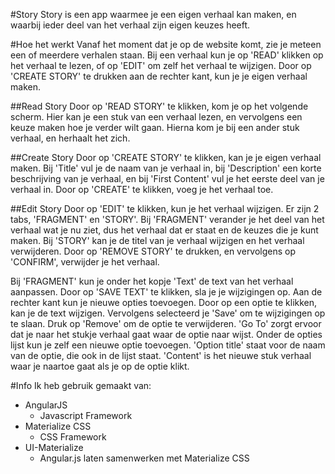 #Story
Story is een app waarmee je een eigen verhaal kan maken,
en waarbij ieder deel van het verhaal zijn eigen keuzes heeft.

#Hoe het werkt
Vanaf het moment dat je op de website komt, zie je meteen een of meerdere verhalen staan.
Bij een verhaal kun je op 'READ' klikken op het verhaal te lezen, of op 'EDIT' om zelf het 
verhaal te wijzigen. Door op 'CREATE STORY' te drukken aan de rechter kant, kun je je eigen
verhaal maken.

##Read Story
Door op 'READ STORY' te klikken, kom je op het volgende scherm. Hier kan je een stuk van een verhaal
lezen, en vervolgens een keuze maken hoe je verder wilt gaan. Hierna kom je bij een ander stuk verhaal,
en herhaalt het zich.

##Create Story
Door op 'CREATE STORY' te klikken, kan je je eigen verhaal maken. Bij 'Title' vul je de naam van je verhaal
in, bij 'Description' een korte beschrijving van je verhaal, en bij 'First Content' vul je het eerste
deel van je verhaal in. Door op 'CREATE' te klikken, voeg je het verhaal toe.

##Edit Story
Door op 'EDIT' te klikken, kun je het verhaal wijzigen. Er zijn 2 tabs, 'FRAGMENT' en 'STORY'. Bij 'FRAGMENT'
verander je het deel van het verhaal wat je nu ziet, dus het verhaal dat er staat en de keuzes die je kunt
maken. Bij 'STORY' kan je de titel van je verhaal wijzigen en het verhaal verwijderen. Door op 'REMOVE STORY'
te drukken, en vervolgens op 'CONFIRM', verwijder je het verhaal.

Bij 'FRAGMENT' kun je onder het kopje 'Text' de text van het verhaal aanpassen. Door op 'SAVE TEXT' te klikken,
sla je je wijzigingen op. Aan de rechter kant kun je nieuwe opties toevoegen. Door op een optie te klikken,
kan je de text wijzigen. Vervolgens selecteerd je 'Save' om te wijzigingen op te slaan. Druk op 'Remove' om de 
optie te verwijderen. 'Go To' zorgt ervoor dat je naar het stukje verhaal gaat waar de optie naar wijst. 
Onder de opties lijst kun je zelf een nieuwe optie toevoegen. 'Option title' staat voor de naam van de optie, 
die ook in de lijst staat. 'Content' is het nieuwe stuk verhaal waar je naartoe gaat als je op de optie klikt.

#Info
Ik heb gebruik gemaakt van:
* AngularJS
    * Javascript Framework
* Materialize CSS
    * CSS Framework
* UI-Materialize
    * Angular.js laten samenwerken met Materialize CSS